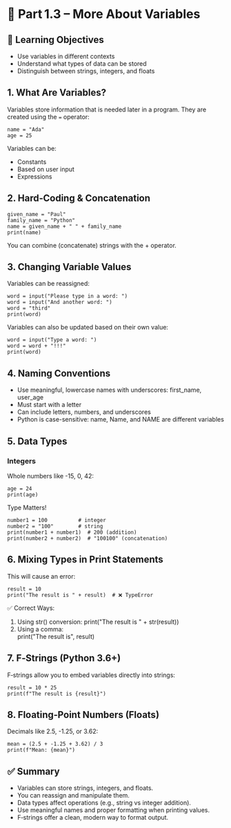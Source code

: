 # 🧠 Part 1.3 – More About Variables

## 🎯 Learning Objectives
- Use variables in different contexts  
- Understand what types of data can be stored  
- Distinguish between strings, integers, and floats  

## 1. What Are Variables?
Variables store information that is needed later in a program.
They are created using the `=` operator:

```
name = "Ada"
age = 25
```
Variables can be:  
- Constants  
- Based on user input  
- Expressions  

## 2. Hard‑Coding & Concatenation
```
given_name = "Paul"
family_name = "Python"
name = given_name + " " + family_name
print(name)
```
You can combine (concatenate) strings with the + operator.

## 3. Changing Variable Values
Variables can be reassigned:
```
word = input("Please type in a word: ")
word = input("And another word: ")
word = "third"
print(word)
```

Variables can also be updated based on their own value:
```
word = input("Type a word: ")
word = word + "!!!"
print(word)
```

## 4. Naming Conventions
- Use meaningful, lowercase names with underscores: first_name, user_age  
- Must start with a letter  
- Can include letters, numbers, and underscores  
- Python is case-sensitive: name, Name, and NAME are different variables  

## 5. Data Types
### Integers  
Whole numbers like -15, 0, 42:
```
age = 24
print(age)
```
Type Matters!
```
number1 = 100          # integer  
number2 = "100"        # string  
print(number1 + number1)  # 200 (addition)  
print(number2 + number2)  # "100100" (concatenation)
```

## 6. Mixing Types in Print Statements
This will cause an error:
```
result = 10
print("The result is " + result)  # ❌ TypeError
```
✅ Correct Ways:  
1. Using str() conversion:
print("The result is " + str(result))  
2. Using a comma:    
print("The result is", result)

## 7. F‑Strings (Python 3.6+)
F‑strings allow you to embed variables directly into strings:
```
result = 10 * 25
print(f"The result is {result}")
```

## 8. Floating‑Point Numbers (Floats)
Decimals like 2.5, -1.25, or 3.62:
```
mean = (2.5 + -1.25 + 3.62) / 3
print(f"Mean: {mean}")
```

## ✅ Summary
- Variables can store strings, integers, and floats.  
- You can reassign and manipulate them.  
- Data types affect operations (e.g., string vs integer addition).  
- Use meaningful names and proper formatting when printing values.  
- F‑strings offer a clean, modern way to format output.
